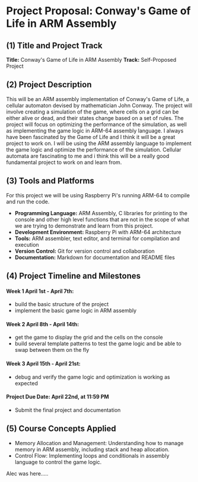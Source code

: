 # Project Proposal: Conway's Game of Life in ARM Assembly

## (1) Title and Project Track
**Title:** Conway's Game of Life in ARM Assembly
**Track:** Self-Proposed Project

## (2) Project Description
This will be an ARM assembly implementation of Conway's Game of Life, a cellular automaton devised by mathematician John Conway. The project will involve creating a simulation of the game, where cells on a grid can be either alive or dead, and their states change based on a set of rules. The project will focus on optimizing the performance of the simulation, as well as implementing the game logic in ARM-64 assembly language.
I always have been fascinated by the Game of Life and I think it will be a great project to work on. I will be using the ARM assembly language to implement the game logic and optimize the performance of the simulation. Cellular automata are fascinating to me and i think this will be a really good fundamental project to work on and learn from.

## (3) Tools and Platforms
For this project we will be using Raspberry Pi's running ARM-64 to compile and run the code.
- **Programming Language:** ARM Assembly, C libraries for printing to the console and other high level functions that are not in the scope of what we are trying to demonstrate and learn from this project.
- **Development Environment:** Raspberry Pi with ARM-64 architecture
- **Tools:** ARM assembler, text editor, and terminal for compilation and execution
- **Version Control:** Git for version control and collaboration
- **Documentation:** Markdown for documentation and README files


## (4) Project Timeline and Milestones
#### **Week 1 April 1st - April 7th:**
- build the basic structure of the project
- implement the basic game logic in ARM assembly

#### **Week 2 April 8th - April 14th:**
- get the game to display the grid and the cells on the console 
- build several template patterns to test the game logic and be able to swap between them on the fly

#### **Week 3 April 15th - April 21st:**
- debug and verify the game logic and optimization is working as expected

#### **Project Due Date:** April 22nd, at 11:59 PM
- Submit the final project and documentation


## (5) Course Concepts Applied
- Memory Allocation and Management: Understanding how to manage memory in ARM assembly, including stack and heap allocation.
- Control Flow: Implementing loops and conditionals in assembly language to control the game logic.


Alec was here.....
